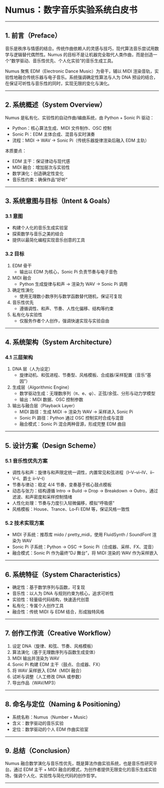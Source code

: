 # Numus：数字音乐实验系统白皮书

---

## 1. 前言（Preface）

音乐是秩序与情感的结合。传统作曲依赖人的灵感与技巧，现代算法音乐尝试用数学与逻辑替代偶然性。Numus 的目标不是让机器完全取代人类作曲，而是创造一个“数学驱动、音乐性优先、个人化实验”的音乐生成工具。

Numus 聚焦 EDM（Electronic Dance Music）为骨干，辅以 MIDI 渲染音轨，实验性地融合传统乐器与电子音乐。系统强调确定性算法与人为 DNA 预设的结合，在保证可听性与音乐性的同时，实现无限的变化与演化。

---

## 2. 系统概述（System Overview）

Numus 是私有化、实验性的自动作曲/编曲系统，由 Python + Sonic Pi 驱动：

- Python：核心算法生成、MIDI 文件制作、OSC 控制  
- Sonic Pi：EDM 主体合成、混音与实时演奏  
- 流程：MIDI → WAV → Sonic Pi（传统乐器旋律渲染后融入 EDM 主轨）

本质要点：

- EDM 主干：保证律动与现代感  
- MIDI 融合：增加层次与实验性  
- 数学演化：创造确定性变化  
- 音乐性约束：确保作品“好听”

---

## 3. 系统意图与目标（Intent & Goals）

### 3.1 意图

- 构建个人化的音乐生成实验室  
- 探索数学与音乐之美的结合  
- 提供以最简化编程实现音乐创意的工具

### 3.2 目标

1. EDM 骨干  
    - 输出以 EDM 为核心，Sonic Pi 负责节奏与电子音色  
2. MIDI 融合  
    - Python 生成旋律与和声 → 渲染为 WAV → Sonic Pi 调用  
3. 确定性演化  
    - 使用无理数小数序列与数学函数替代随机，保证可复现  
4. 音乐性优先  
    - 遵循调性、和声、节奏、人性化偏移、结构等约束  
5. 私有化与实验性  
    - 仅服务作者个人创作，强调快速实现与实验自由

---

## 4. 系统架构（System Architecture）

### 4.1 三层架构

1. DNA 层（人为设定）  
    - 旋律动机、和弦进程、节奏型、风格模板、合成器/采样配置（音乐“基因”）  
2. 生成层（Algorithmic Engine）  
    - 数学驱动生成：无理数序列（π、e、φ）、正弦/余弦、分形与动力学模型  
    - 输出：MIDI 数据、OSC 控制参数  
3. 输出与融合层（Playback Layer）  
    - MIDI 路径：生成 MIDI → 渲染为 WAV → 采样进入 Sonic Pi  
    - Sonic Pi 路径：Python 通过 OSC 控制实时合成与混音  
    - 融合模式：Sonic Pi 混合两种音源，形成完整 EDM 曲目

---

## 5. 设计方案（Design Scheme）

### 5.1 音乐性优先方案

- 调性与和声：旋律与和声限定统一调性，内置常见和弦进程（I–V–vi–IV、ii–V–I、爵士 ii–V–I）  
- 节奏与律动：稳定 4/4 节奏，变奏基于核心鼓点模板  
- 动态与张力：结构遵循 Intro → Build → Drop → Breakdown → Outro，通过滤波、和声密度和采样控制情绪  
- 人性化处理：节奏与力度引入轻微偏移，模拟“呼吸感”  
- 风格模板：House、Trance、Lo‑Fi EDM 等，保证风格一致性

### 5.2 技术实现方案

- MIDI 子系统：推荐库 mido / pretty_midi，使用 FluidSynth / SoundFont 渲染为 WAV  
- Sonic Pi 子系统：Python → OSC → Sonic Pi（合成器、采样、FX、混音）  
- 融合模式：Sonic Pi 作为最终“DJ 舞台”，将 MIDI 渲染的 WAV 作为采样嵌入

---

## 6. 系统特征（System Characteristics）

- 确定性：基于数学序列与函数，可复现  
- 音乐性：以人为 DNA 与规则约束为核心，追求可听性  
- 实验性：轻量级代码结构，快速迭代创意  
- 私有化：专属个人创作工具  
- 融合性：传统 MIDI 与 EDM 结合，形成独特风格

---

## 7. 创作工作流（Creative Workflow）

1. 设定 DNA（旋律、和弦、节奏、风格模板）  
2. 算法演化（基于无理数序列与函数生成变体）  
3. MIDI 输出并渲染为 WAV  
4. Sonic Pi 构建 EDM 主干（鼓点、合成器、FX）  
5. 将 WAV 采样嵌入 EDM（MIDI 融合）  
6. 试听与调整（人工修改 DNA 或参数）  
7. 导出作品（WAV/MP3）

---

## 8. 命名与定位（Naming & Positioning）

- 系统名称：Numus（Number + Music）  
- 含义：数字驱动的音乐实验  
- 定位：数学驱动的个人 EDM 作曲实验室

---

## 9. 总结（Conclusion）

Numus 融合数学演化与音乐性优先，既是算法作曲实验系统，也是音乐性研究平台。通过 EDM 主干 + MIDI 融合的模式，为创作者提供无限变化的音乐生成实验场，强调个人化、实验性与简化代码的创作哲学。

---
